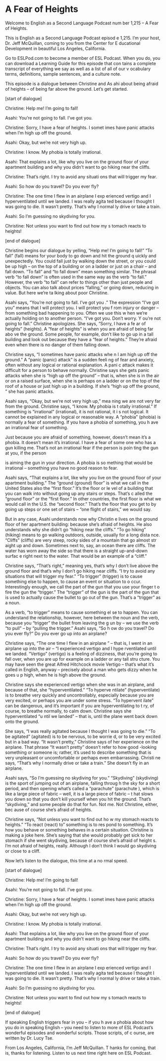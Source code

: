 # A Fear of Heights

Welcome to English as a Second Language Podcast num ber 1,215 – A Fear of Heights.

This is English as a Second Language Podcast episod e 1,215. I’m your host, Dr. Jeff McQuillan, coming to you from the Center for E ducational Development in beautiful Los Angeles, California.

Go to ESLPod.com to become a member of ESL Podcast.  When you do, you can download a Learning Guide for this episode that con tains a complete transcript of everything we say as well as a list of all of our v ocabulary terms, definitions, sample sentences, and a culture note.

This episode is a dialogue between Christine and As ahi about being afraid of heights – of being far above the ground. Let’s get started.

[start of dialogue]

Christine: Help me! I’m going to fall!

Asahi: You’re not going to fall. I’ve got you.

Christine: Sorry, I have a fear of heights. I somet imes have panic attacks when I’m high up off the ground.

Asahi: Okay, but we’re not very high up.

Christine: I know. My phobia is totally irrational.

Asahi: That explains a lot, like why you live on the ground floor of your apartment building and why you didn’t want to go hiking near the cliffs.

Christine: That’s right. I try to avoid any situati ons that will trigger my fear.

Asahi: So how do you travel? Do you ever fly?

Christine: The one time I flew in an airplane I exp erienced vertigo and I hyperventilated until we landed. I was really agita ted because I thought I was going to die. It wasn’t pretty. That’s why I normal ly drive or take a train.

Asahi: So I’m guessing no skydiving for you.

 Christine: Not unless you want to find out how my s tomach reacts to heights!

[end of dialogue]

Christine begins our dialogue by yelling, “Help me!  I’m going to fall!” “To fall” (fall) means for your body to go down and hit the ground q uickly and unexpectedly. You could fall just by walking down the street, or you could be up high – on the top of a building or on a ladder or just on a chair  – and fall down. “To fall” and “to fall down” mean something similar. The phrasal verb  “to fall down” is often used in the same way as the verb “to fall.” However, the  verb “to fall” can refer to things other than just people and objects. You can also talk about prices “falling,” or going down, reducing in value. But here we’re ta lking about poor Christine.

Asahi says, “You’re not going to fall. I’ve got you .” The expression “I’ve got you” means that I will protect you. I will protect you f rom injury or danger – from something bad happening to you. Often we use this w hen we’re actually holding on to another person. “I’ve got you. Don’t worry. Y ou’re not going to fall.” Christine apologizes. She says, “Sorry, I have a fe ar of heights” (heights). A “fear of heights” is when you are afraid of being far abo ve the ground. Some people, for example, don’t like to go up in a tall building  and look out because they have a “fear of heights.” They’re afraid even when there  is no danger of them falling down.

Christine says, “I sometimes have panic attacks whe n I am high up off the ground.” A “panic (panic) attack” is a sudden feeli ng of fear and anxiety, often without any logical or rational explanation. A pani c attack makes it difficult for a person to behave normally. Christine says she gets panic attacks when she is “high up off the ground” – that is, when she is in the air or on a raised surface, when she is perhaps on a ladder or on the top of the roof of a house or just high up in a building. If she’s “high up off the ground, ” she has panic attacks.

Asahi says, “Okay, but we’re not very high up,” mea ning we are not very far from the ground. Christine says, “I know. My phobia is t otally irrational.” If something is “irrational” (irrational), it is not rational, it i s not logical. It cannot be explained in any logical or reasonable way. A “phobia” (phobia) is normally a fear of something. If you have a phobia of something, you h ave an irrational fear of something.

Just because you are afraid of something, however, doesn’t mean it’s a phobia. It doesn’t mean it’s irrational. I have a fear of some one who has a gun killing me. That’s not an irrational fear if the person is poin ting the gun at you, if the person

is aiming the gun in your direction. A phobia is so mething that would be irrational – something you have no good reason to fear.

Asahi says, “That explains a lot, like why you live  on the ground floor of your apartment building.” The “ground (ground) floor” is  what we call in the United States also the “first floor.” It’s the floor or le vel of a building that you can walk into without going up any stairs or steps. That’s c alled the “ground floor” or the “first floor.” In other countries, the first floor is what we would call in the U.S. the “second floor.” That’s the floor that you get to by  going up steps or one set of stairs – “one flight of stairs,” we would say.

But in any case, Asahi understands now why Christin e lives on the ground floor of her apartment building: because she’s afraid of heights. He also understands why she didn’t go “hiking near the cliffs.” “To go hiking” (hiking) means to go walking outdoors, outside, usually for a long dista nce. “Cliffs” (cliffs) are very steep, rocky sides of a mountain that go almost str aight up and down. Sometimes next to, say, an ocean there are cliffs. The water has worn away the side so that there is a straight up-and-down surfac e right next to the water. That would be an example of a “cliff.”

Christine says, “That’s right,” meaning yes, that’s  why I don’t live above the ground floor and that’s why I don’t go hiking near cliffs. “I try to avoid any situations that will trigger my fear.” “To trigger”  (trigger) is to cause something else to happen, to cause an event or situation to o ccur. Interestingly enough, we call the part of the gun that you use your finger t o fire the gun the “trigger.” The “trigger” of the gun is the part of the gun that is  used to actually cause the bullet to go out of the gun. That’s a “trigger” as a noun.

As a verb, “to trigger” means to cause something el se to happen. You can understand the relationship, however, here between the noun and the verb, because you “trigger” the bullet from leaving the g un by – we use the verb “to pull” – by “pulling the trigger.” Asahi says, “So h ow do you travel? Do you ever fly?” Do you ever go up into an airplane?

Christine says, “The one time I flew in an airplane ” – that is, I went in an airplane up into the air – “I experienced vertigo and I hype rventilated until we landed. “Vertigo” (vertigo) is a feeling of dizziness, that  you’re going to fall over, when you are up for example on a ladder or any tall stru cture. You may have seen the great Alfred Hitchcock movie Vertigo – that’s what it’s called in English, anyway – precisely about a man who gets dizzy when he goes u p high, when he is high above the ground.

Christine says she experienced vertigo when she was  in an airplane, and because of that, she “hyperventilated.” “To hyperve ntilate” (hyperventilate) is to breathe very quickly and uncontrollably, especially  because you are very excited, or perhaps you are under some stress. “To hypervent ilate” can be dangerous, and it’s important if you are hyperventilating to t ry, of course, to breathe normally, to calm down. Christine says she hyperventilated “u ntil we landed” – that is, until the plane went back down onto the ground.

She says, “I was really agitated because I thought I was going to die.” “To be agitated” (agitated) is to be nervous, to be worrie d, or to be very excited but in a bad way. “It wasn’t pretty,” Christine says of her experience on the airplane. That phrase “It wasn’t pretty” doesn’t refer to how good -looking something or someone is; rather, it’s used to describe something that is  very unpleasant or uncomfortable or perhaps even embarrassing. Christi ne says, “That’s why I normally drive or take a train.” She doesn’t fly in  an airplane.

Asahi says, “So I’m guessing no skydiving for you.”  “Skydiving” (skydiving) is the sport of jumping out of an airplane, falling throug h the sky for a short period, and then opening what’s called a “parachute” (parachute ), which is like a large piece of fabric – well, it is a large piece of fabric – t hat slows you down so that you don’t kill yourself when you hit the ground. That’s  “skydiving,” and some people do that for fun. Not me. Not Christine, either, bec ause of course she’s afraid of heights.

Christine says, “Not unless you want to find out ho w my stomach reacts to heights.” “To react (react) to” something is to res pond to something. It’s how you behave or something behaves in a certain situation.  Christine is making a joke here. She’s saying that she would probably get sick  to her stomach if she went skydiving, because of course she’s afraid of height s. I’m not afraid of heights, really. Although I don’t think I would go skydiving  or close to a cliff.

Now let’s listen to the dialogue, this time at a no rmal speed.

[start of dialogue]

Christine: Help me! I’m going to fall!

Asahi: You’re not going to fall. I’ve got you.

Christine: Sorry, I have a fear of heights. I somet imes have panic attacks when I’m high up off the ground.

Asahi: Okay, but we’re not very high up.

Christine: I know. My phobia is totally irrational.

Asahi: That explains a lot, like why you live on the ground floor of your apartment building and why you didn’t want to go hiking near the cliffs.

Christine: That’s right. I try to avoid any situati ons that will trigger my fear.

Asahi: So how do you travel? Do you ever fly?

Christine: The one time I flew in an airplane I exp erienced vertigo and I hyperventilated until we landed. I was really agita ted because I thought I was going to die. It wasn’t pretty. That’s why I normal ly drive or take a train.

Asahi: So I’m guessing no skydiving for you.

Christine: Not unless you want to find out how my s tomach reacts to heights!

[end of dialogue]

If speaking English triggers fear in you – if you h ave a phobia about how you do in speaking English – you need to listen to more of  ESL Podcast’s wonderful episodes and wonderful scripts. Those scripts, of c ourse, are written by Dr. Lucy Tse.

From Los Angeles, California, I’m Jeff McQuillan. T hanks for coming, that is, thanks for listening. Listen to us next time right here on ESL Podcast.

